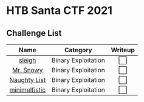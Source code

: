 # HTB Santa CTF 2021

## Challenge List
| Name                                            | Category          | Writeup |
|:-----------------------------------------------:|:-----------------:|:--------:|
| [sleigh](pwn/pwn-01%20sleigh)              | Binary Exploitation  | ⬜ |
| [Mr. Snowy](pwn/pwn-02%20mr_snowy)          | Binary Exploitation  | ⬜ |
| [Naughty List](pwn/pwn-03%20naughty_list)    | Binary Exploitation  | ⬜ |
| [minimelfistic](pwn/pwn-04%20minimelfistic) | Binary Exploitation  | ⬜ |
